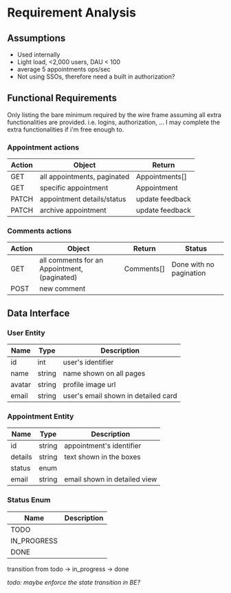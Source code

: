 # Requirement Analysis

## Assumptions

- Used internally
- Light load, <2,000 users, DAU < 100
- average 5 appointments ops/sec
- Not using SSOs, therefore need a built in authorization?

## Functional Requirements

Only listing the bare minimum required by the wire frame assuming all extra functionalities are provided. i.e. logins, authorization, ... I may complete the extra functionalities if i'm free enough to.

### Appointment actions

| Action | Object                      | Return          |
| ------ | --------------------------- | --------------- |
| GET    | all appointments, paginated | Appointments[]  |
| GET    | specific appointment        | Appointment     |
| PATCH  | appointment details/status          | update feedback |
| PATCH  | archive appointment         | update feedback |

### Comments actions

| Action | Object                                       | Return      | Status
| ------ | -------------------------------------------- | ----------- | ---- 
| GET    | all comments for an Appointment, (paginated) | Comments[]  | Done with no pagination
| POST   | new comment                                  |  | 

## Data Interface

### User Entity

| Name  | Type   | Description                         |
| ----- | ------ | ----------------------------------- |
| id  | int | user's identifier                   |
| name  | string | name shown on all pages             |
| avatar | string | profile image url                   |
| email | string | user's email shown in detailed card |

### Appointment Entity

| Name    | Type   | Description                  |
| ------- | ------ | ---------------------------- |
| id    | string | appointment's identifier     |
| details | string | text shown in the boxes      |
| status  | enum   |
| email   | string | email shown in detailed view |

### Status Enum

| Name        | Description                   |
| ----------- | ----------------------------- |
| TODO        |
| IN_PROGRESS |
| DONE        |

transition from todo -> in_progress -> done

_todo: maybe enforce the state transition in BE?_
